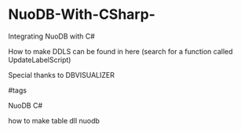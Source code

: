 # NuoDB-With-CSharp-

Integrating NuoDB with C#

How to make DDLS can be found in here (search for a function called UpdateLabelScript)

Special thanks to DBVISUALIZER


#tags

NuoDB C#

how to make table dll nuodb
